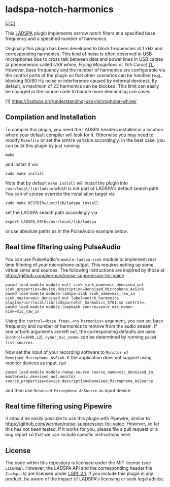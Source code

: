 # ladspa-notch-harmonics

[![CI](https://github.com/michaellass/ladspa-notch-harmonics/workflows/CI/badge.svg)](https://github.com/michaellass/ladspa-notch-harmonics/actions/workflows/ci.yml)

This [LADSPA](https://www.ladspa.org/) plugin implements narrow notch filters at a specified base frequency and a specified number of harmonics.

Originally this plugin has been developed to block frequencies at 1 kHz and corresponding harmonics. This kind of noise is often observed in USB microphones due to cross talk between data and power lines in USB cables (a phenomenon called *USB whine*, *Frying Mosquitoes* or *Yeti Curse*) [[1]](https://0xstubs.org/understanding-usb-microphone-whine/). However, base frequency and the number of harmonics are configurable via the control ports of the plugin so that other scenarios can be handled (e.g., blocking 50/60 Hz noise or interference caused by external devices). By default, a maximum of 23 harmonics can be blocked. This limit can easily be changed in the source code to handle more demanding use cases.

[1] https://0xstubs.org/understanding-usb-microphone-whine/

## Compilation and Installation
To compile this plugin, you need the LADSPA headers installed in a location where your default compiler will look for it. Otherwise you may need to modify `Makefile` or set the `$CPATH` variable accordingly. In the best case, you can build this plugin by just running
```
make
```
and install it via
```
sudo make install
```

Note that by default `make install` will install the plugin into `/usr/local/lib/ladspa` which is not part of LADSPA's default search path. You can of course override the installation target via
```
sudo make DESTDIR=/usr/lib/ladspa install
```
set the LADSPA search path accordingly via
```
export LADSPA_PATH=/usr/local/lib/ladspa
```
or use absolute paths as in the PulseAudio example below.

## Real time filtering using PulseAudio
You can use PulseAudio's `module-ladspa-sink` module to implement real time filtering of your microphone output. This requires setting up some virtual sinks and sources. The following instructions are inspired by those at https://github.com/werman/noise-suppression-for-voice
```
pacmd load-module module-null-sink sink_name=mic_denoised_out sink_properties=device.description=Denoised_Microphone_AsSink
pacmd load-module module-ladspa-sink sink_name=mic_raw_in sink_master=mic_denoised_out label=notch_harmonics plugin=/usr/local/lib/ladspa/notch_harmonics_5761.so control=,
pacmd load-module module-loopback source=<your_mic_name> sink=mic_raw_in
```
Using the `control=<base freq>,<no harmonics>` argument, you can set base frequency and number of harmonics to remove from the audio stream. If one or both arguments are left out, the corresponding defaults are used (`control=1000,12`). `<your_mic_name>` can be determined by running `pacmd list-sources`.

Now set the input of your recording software to `Monitor of Denoised_Microphone_AsSink`. If the application does not support using monitor devices as input, run
```
pacmd load-module module-remap-source source_name=mic_denoised_in master=mic_denoised_out.monitor source_properties=device.description=Denoised_Microphone_AsSource
```
and then use `Denoised_Microphone_AsSource` as input device‌.

## Real time filtering using Pipewire
It should be easily possible to use this plugin with Pipewire, similar to https://github.com/werman/noise-suppression-for-voice. However, so far this has not been tested. If it works for you, please file a pull request or a bug report so that we can include specific instructions here.

## License

The code within this repository is licensed under the MIT license (see `LICENSE`). However, the LADSPA API and the corresponding header file (`ladspa.h`) are licensed under [LGPL 2.1](https://www.ladspa.org/lgpl.txt). If you include this plugin in any product, be aware of the impact of LADSPA's licensing or seek legal advice.
